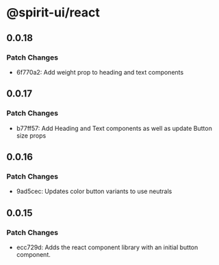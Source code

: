 # @spirit-ui/react

## 0.0.18

### Patch Changes

- 6f770a2: Add weight prop to heading and text components

## 0.0.17

### Patch Changes

- b77ff57: Add Heading and Text components as well as update Button size props

## 0.0.16

### Patch Changes

- 9ad5cec: Updates color button variants to use neutrals

## 0.0.15

### Patch Changes

- ecc729d: Adds the react component library with an initial button component.
